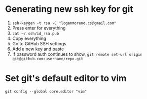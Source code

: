 # Generating new ssh key for git
1. ```ssh-keygen -t rsa -C "loganmoreno.cs@gmail.com"```
2. Press enter for everything
3. ```cat ~/.ssh/id_rsa.pub```
4. Copy everything
5. Go to GitHub SSH settings
6. Add a new key and paste
7. If password auth continues to show, ```git remote set-url origin git@github.com:username/repo.git```

# Set git's default editor to vim
```git config --global core.editor "vim"```
